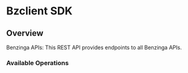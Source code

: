 # Bzclient SDK

## Overview

Benzinga APIs: This REST API provides endpoints to all Benzinga APIs.

### Available Operations
